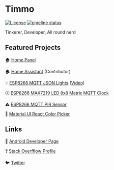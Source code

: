 # Timmo

[![License](https://img.shields.io/github/license/timmo001/timmo001.github.io.svg)](https://github.com/timmo001/timmo001.github.io/blob/master/LICENSE.md)
[![pipeline status](https://gitlab.com/timmo/timmo001.github.io/badges/master/pipeline.svg)](https://gitlab.com/timmo/timmo001.github.io/commits/master)

Tinkerer, Developer, All round nerd

## Featured Projects

:house: [Home Panel](https://git.timmo.xyz/home-panel)

:house: [Home Assistant](https://github.com/home-assistant/home-assistant) (Contributor)

:bulb: [ESP8266 MQTT JSON Lights](https://github.com/timmo001/ESP8266-MQTT-JSON-Lights)
 ([Video](https://youtu.be/gas0h9pCgSs))

:clock5: [ESP8266 MAX7219 LED 8x8 Matrix MQTT Clock](https://github.com/timmo001/ESP8266-LED-Matrix-MQTT-Sign)

:warning: [ESP8266 MQTT PIR Sensor](https://github.com/timmo001/ESP8266-MQTT-PIR-Sensor)

:rainbow: [Material UI React Color Picker](https://git.timmo.xyz/material-ui-rc-color-picker/)

## Links

:candy: [Android Developer Page](https://play.google.com/store/apps/dev?id=5292588541115872750)

:question: [Stack Overfflow Profile](https://stackoverflow.com/users/1888770/timmo)

:bird: [Twitter](https://twitter.com/timmo001)
